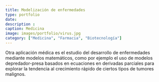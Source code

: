 ```yaml
---
title: Modelización de enfermedades
type: portfolio
date: 
description : 
caption: Medicina
image: images/portfolio/virus.jpg
category: ["Medicina", "Farmacia", "Biotecnología"]
---
```


Otra aplicación médica es el estudio del desarrollo de enfermedades mediante modelos matemáticos, como por ejemplo el uso de modelos depredador-presa basados en ecuaciones en derivadas parciales para explorar la tendencia al crecimiento rápido de ciertos tipos de tumores malignos.  


